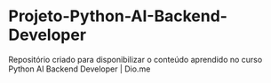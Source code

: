 # Projeto-Python-AI-Backend-Developer
Repositório criado para disponibilizar o conteúdo aprendido no curso Python AI Backend Developer | Dio.me
